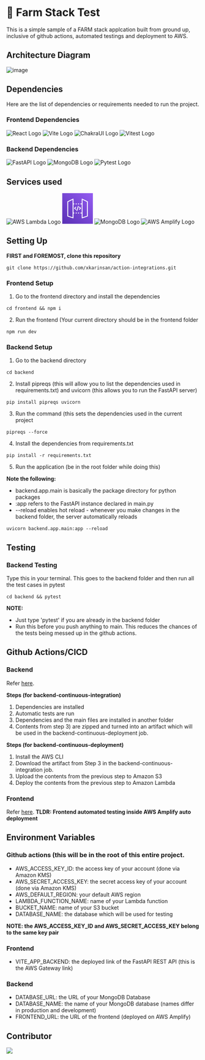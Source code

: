 #  🚜 Farm Stack Test 
This is a simple sample of a FARM stack applcation built from ground up, inclusive of github actions, automated testings and deployment to AWS. 

## Architecture Diagram
<img width="588" alt="image" src="https://github.com/xKarinSan/action-integrations/assets/47315402/ab45ab21-1ddc-48e3-b54b-7c5ae454afc3">



## Dependencies
Here are the list of dependencies or requirements needed to run the project.

### Frontend Dependencies
<p align="left">
   <img src ="https://cdn.worldvectorlogo.com/logos/react-1.svg" alt="React Logo" height="80px"/>
   <img src="https://vitejs.dev/logo.svg" alt="Vite Logo" height="80px"/>
   <img src="https://encrypted-tbn0.gstatic.com/images?q=tbn:ANd9GcQfFcv7Pkda7A7neO9Z38C0vn1MkMd35_Sb7SF3QcYLOQ&s" alt="ChakraUI Logo" height="80px"/>
   <img src="https://vitest.dev/logo.svg" alt="Vitest Logo" height="80px"/>
</p>

### Backend Dependencies
<p align="left">
   <img src ="https://fastapi.tiangolo.com/img/logo-margin/logo-teal.png" alt="FastAPI Logo" height="80px"/>
   <img src ="https://www.vectorlogo.zone/logos/mongodb/mongodb-ar21.svg" alt="MongoDB Logo" height="80px"/>
   <img src ="https://upload.wikimedia.org/wikipedia/commons/thumb/b/ba/Pytest_logo.svg/1200px-Pytest_logo.svg.png" alt="Pytest Logo" height="80px"/>
</p>


## Services used
<p align="left">
   <img src ="https://upload.wikimedia.org/wikipedia/commons/thumb/5/5c/Amazon_Lambda_architecture_logo.svg/400px-Amazon_Lambda_architecture_logo.svg.png" alt="AWS Lambda Logo" height="80px"/>
   <img src ="https://raw.githubusercontent.com/pulumi/pulumi-aws-apigateway/main/assets/logo.png" alt="Amazon API Gateway Logo" height="80px"/>
   <img src ="https://www.vectorlogo.zone/logos/mongodb/mongodb-ar21.svg" alt="MongoDB Logo" height="80px"/>
   <img src ="https://res.cloudinary.com/practicaldev/image/fetch/s--mkZY0XpP--/c_limit%2Cf_auto%2Cfl_progressive%2Cq_auto%2Cw_800/https://day-journal.com/memo/images/logo/aws/amplify.png" alt="AWS Amplify Logo" height="80px"/>
</p>

## Setting Up
**FIRST and FOREMOST, clone this repository**
```
git clone https://github.com/xkarinsan/action-integrations.git
```

### Frontend Setup
1. Go to the frontend directory and install the dependencies
```
cd frontend && npm i
```
2. Run the frontend (Your current directory should be in the frontend folder
```
npm run dev
```

### Backend Setup
1. Go to the backend directory
```
cd backend
```

2. Install pipreqs (this will allow you to list the dependencies used in requirements.txt) and uvicorn (this allows you to run the FastAPI server)
```
pip install pipreqs uvicorn
```

3. Run the command (this sets the dependencies used in the current project
```
pipreqs --force
```

4. Install the dependencies from requirements.txt
```
pip install -r requirements.txt
```

5. Run the application (be in the root folder while doing this)

**Note the following:**
- backend.app.main is basically the package directory for python packages
- :app refers to the FastAPI instance declared in main.py
- --reload enables hot reload - whenever you make changes in the backend folder, the server automatically reloads
```
uvicorn backend.app.main:app --reload
```

## Testing

### Backend Testing
Type this in your terminal. This goes to the backend folder and then run all the test cases in pytest 
```
cd backend && pytest
```
**NOTE:**
- Just type 'pytest' if you are already in the backend folder
- Run this before you push anything to main. This reduces the chances of the tests being messed up in the github actions.

## Github Actions/CICD
### Backend
Refer [here](https://github.com/xKarinSan/action-integrations/tree/main/.github/workflows/backend_cicd.yml). 

**Steps (for backend-continuous-integration)**
1. Dependencies are installed
2. Automatic tests are run
3. Dependencies and the main files are installed in another folder
4. Contents from step 3) are zipped and turned into an artifact which will be used in the  backend-continuous-deployment job.

**Steps (for backend-continuous-deployment)**
1. Install the AWS CLI
2. Download the artifact from Step 3 in the backend-continuous-integration job.
3. Upload the contents from the previous step to Amazon S3
4. Deploy the contents from the previous step to Amazon Lambda

### Frontend
Refer [here](https://github.com/xKarinSan/action-integrations/blob/main/amplify.yml).
**TLDR: Frontend automated testing inside AWS Amplify auto deployment**


## Environment Variables

### Github actions (this will be in the root of this entire project.
- AWS_ACCESS_KEY_ID: the access key of your account (done via Amazon KMS)
- AWS_SECRET_ACCESS_KEY: the secret access key of your account (done via Amazon KMS)
- AWS_DEFAULT_REGION: your default AWS region
- LAMBDA_FUNCTION_NAME: name of your Lambda function
- BUCKET_NAME: name of your S3 bucket
- DATABASE_NAME: the database which will be used for testing
  
**NOTE: the AWS_ACCESS_KEY_ID and AWS_SECRET_ACCESS_KEY belong to the same key pair** 

### Frontend
- VITE_APP_BACKEND: the deployed link of the FastAPI REST API (this is the AWS Gateway link)

### Backend
- DATABASE_URL: the URL of your MongoDB Database
- DATABASE_NAME: the name of your MongoDB database (names differ in production and development)
- FRONTEND_URL: the URL of the frontend (deployed on AWS Amplify)

## Contributor
[<img src="https://github.com/xkarinsan.png" width="60px;"/>](https://github.com/xKarinSan)
